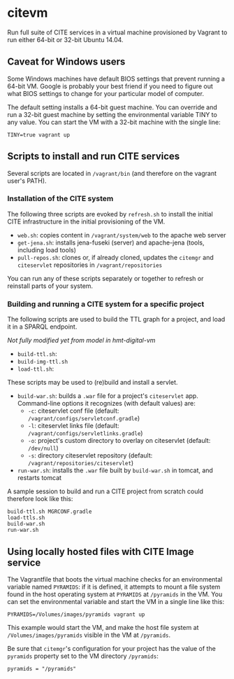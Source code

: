 # citevm #

Run full suite of CITE services in a virtual machine provisioned by Vagrant to run either 64-bit or 32-bit Ubuntu 14.04.

## Caveat for Windows users ##

Some Windows machines have default BIOS settings that prevent running a 64-bit VM.  Google is probably your best friend if you need to figure out what BIOS settings to change for your particular model of computer.

The default setting installs a 64-bit guest machine.  You can override and run a 32-bit guest machine by setting the environmental variable TINY to any value.  You can start the VM with a 32-bit machine with the single line:

    TINY=true vagrant up
    
## Scripts to install and run CITE services ##

Several scripts are located in `/vagrant/bin` (and therefore on the vagrant user's PATH).  


### Installation of the CITE system ###


The following three scripts are evoked by `refresh.sh` to install the initial CITE infrastructure in the initial provisioning of the VM. 

- `web.sh`:  copies content in `/vagrant/system/web` to the apache web server
- `get-jena.sh`:  installs jena-fuseki (server) and apache-jena (tools, including load tools)
- `pull-repos.sh`:  clones or, if already cloned, updates the `citemgr` and `citeservlet` repositories in `/vagrant/repositories`

You can run any of these scripts separately or together to refresh or reinstall parts of your system.

### Building and running a CITE system for a specific project ###


The following scripts are used to build the TTL graph for a project, and load it in
a SPARQL endpoint.

*Not fully modified yet from model in hmt-digital-vm*

- `build-ttl.sh`:  
- `build-img-ttl.sh`  
- `load-ttl.sh`:    

These scripts may be used to (re)build and install a servlet.

- `build-war.sh`: builds a `.war` file for a project's `citeservlet` app.  Command-line options it recognizes (with default values) are:
    - `-c`: citeservlet conf file (default: `/vagrant/configs/servletconf.gradle`)
    - `-l`: citeservlet links file (default: `/vagrant/configs/servletlinks.gradle`)
    - `-o`: project's custom directory to overlay on citeservlet  (default: `/dev/null`)
    - `-s`: directory citeservlet repository (default: `/vagrant/repositories/citeservlet`)
- `run-war.sh`:  installs the `.war` file built by `build-war.sh` in tomcat, and restarts tomcat


A sample session to build and run a CITE project from scratch could therefore look like this:

    build-ttl.sh MGRCONF.gradle
    load-ttls.sh
    build-war.sh
    run-war.sh


## Using locally hosted files with CITE Image service ##

The Vagrantfile that boots the virtual machine checks for an environmental variable named `PYRAMIDS`: if it is defined, it attempts to mount a file system found in the host operating system at `PYRAMIDS`  at `/pyramids` in the VM. You can set the environmental variable and start the VM in a single line like this:

    PYRAMIDS=/Volumes/images/pyramids vagrant up

This example would start the VM, and make the host file system at `/Volumes/images/pyramids` visible in the VM at `/pyramids`.

Be sure that `citemgr`'s configuration for your project has the value of the `pyramids` property set to the VM directory `/pyramids`:

    pyramids = "/pyramids"


